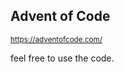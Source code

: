 ## Advent of Code
<small><a href=https://adventofcode.com/>https://adventofcode.com/</a></small>

feel free to use the code.
